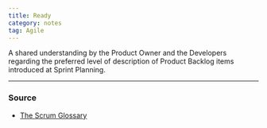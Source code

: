 ```yaml
---
title: Ready
category: notes
tag: Agile
---
```


A shared understanding by the Product Owner and the Developers regarding the preferred level of description of Product Backlog items introduced at Sprint Planning.

--- 
### Source
- [The Scrum Glossary](https://www.scrum.org/resources/scrum-glossary)